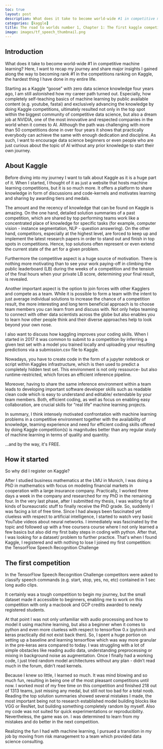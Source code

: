 ```yaml
---
toc: true
layout: post
description: What does it take to become world-wide #1 in competitive machine learning? Here, I want to recap my journey and share major insights I gained along the way to becoming rank #1 in the competitions ranking on Kaggle, the hardest thing I have done in my entire life. 
categories: [kaggle]
title: The road to worlds number 1, Chapter 1: The first kaggle competition
image: images/tf_speech_thumbnail.png
---
```


## Introduction

What does it take to become world-wide #1 in competitive machine learning? Here, I want to recap my journey and share major insights I gained along the way to becoming rank #1 in the competitions ranking on Kaggle, the hardest thing I have done in my entire life. 

Starting as a Kaggle “goose” with zero data science knowledge four years ago, I am still astonished how my career path turned out. Especially, how completely self-teaching basics of machine learning by public available content (e.g. youtube, fastai) and exclusively advancing the knowledge by doing Kaggle competitions, ultimately resulted not only in the top spot within the biggest community of competitive data science, but also a dream job at NVIDIA, one of the most innovative and respected companies in the world when it comes to AI. Although the path was challenging with more than 50 competitions done in over four years it shows that practically everybody can achieve the same with enough dedication and discipline. As such, I want to encourage data science beginners or even people who are just curious about the topic of AI without any prior knowledge to start their own journey. 
## About Kaggle

Before diving into my journey I want to talk about Kaggle as it is a huge part of it. When I started, I thought of it as just a website that hosts machine learning competitions, but it is so much more. It offers a platform to share knowledge in form of discussions and code-kernels and motivates learning and sharing by awarding tiers and medals. 

The amount and the recency of knowledge that can be found on Kaggle is amazing. On the one hand, detailed solution summaries of a past competition, which are shared by top performing teams work like a concentrated place of knowledge for specific tasks (for example, computer vision - instance segmentation, NLP - question answering). On the other hand, competitors, especially at the highest level, are forced to keep up and implement the latest research papers in order to stand out and finish in top spots in competitions. Hence, top solutions often represent or even extend the current state of the art for a given problem.

Furthermore the competitive aspect is a huge source of motivation. There is nothing more motivating than to see your work paying-off in climbing the public leaderboard (LB) during the weeks of a competition and the tension of the final hours when your private LB score, determining your final result,  is revealed.

Another important aspect is the option to join forces with other Kagglers and compete as a team. While it is possible to form a team with the intent to just average individual solutions to increase the chance of a competition result, the more interesting and long term beneficial approach is to choose team members you can learn from and discuss with. Not only helps teaming to connect with other data scientists across the globe but also enables you to learn how other people think and their diverse approaches help to look beyond your own nose. 

I also want to discuss how kaggling improves your coding skills. When I started in 2017 it was common to submit to a competition by inferring a given test set with a model you trained locally and uploading your resulting predictions via a submission.csv file to Kaggle.
 
Nowadays, you have to create code in the form of a jupyter notebook or script within Kaggles infrastructure, which is then used to predict a completely hidden test set. This environment is not only ressource- but also runtime-restricted, which forces an efficient inference pipeline.

Moreover, having to share the same inference environment within a team leads to developing important software developer skills such as readable clean code which is easy to understand and editable/ extendable by your team members. Both, efficient coding, as well as focus on enabling easy collaboration, are crucial skills for “real life” machine learning projects. 

In summary, I think intensely motivated confrontation with machine learning problems in a competitive environment together with the availability of knowledge, teaming experience and need for efficient coding skills offered by doing Kaggle competition(s) is magnitudes better than any regular study of machine learning in terms of quality and quantity. 

...and by the way, it's FREE.

## How it started

So why did I register on Kaggle? 

After I studied business mathematics at the LMU in Munich, I was doing a PhD in mathematics with focus on modeling financial markets in cooperation with a large insurance company. 
Practically, I worked three days a week in the company and researched for my PhD in the remaining four. In the very last phase, after I submitted my thesis, I was waiting for all kinds of bureaucratic stuff to finally receive the PhD grade. So, suddenly I was facing a lot of free time. 
Since I had always been fascinated yet clueless with respect to artificial intelligence, I started to watch very basic YouTube videos about neural networks. I immediately was fascinated by the topic and followed up with a free coursera course where I not only learned a few basics but also did my first baby steps in coding with python. After that, I was looking for a dataset/ problem to further practice. That's when I found Kaggle, I registered and with nothing to lose I joined my first competition: the TensorFlow Speech Recognition Challenge



## The first competition

In the TensorFlow Speech Recognition Challenge competitors were asked to classify speech commands (e.g. start, stop, yes, no, etc) contained in 1 sec long audio clips.

It certainly was a tough competition to begin my journey, but the small dataset made it accessible to beginners, enabling me to work on this competition with only a macbook and GCP credits awarded to newly registered students.

At that point I was not only unfamiliar with audio processing and how to model it using machine learning, but also a beginner when it comes to python and even more clueless with respect to tensorflow 0.x (pytorch and keras practically did not exist back then). So, I spent a huge portion on setting up a baseline and learning tensorflow which was way more granular in the pre-keras aera compared to today. I was struggling with a lot of simple obstacles like reading audio data, understanding preprocessing or mixing in background noise as augmentation. Once I finally had a working code, I just tried random model architectures without any plan - didn’t read much in the forum, didn’t read kernels. 

Because I knew so little, I learned so much. It was mind blowing and so much fun, resulting in being one of the most pleasant competitions until now. I worked most of my free time on this competition and finished 218 out of 1313 teams, just missing any medal, but still not too bad for a total noob.
Reading the top solution summaries showed several mistakes I made, the most important being not to research established model building blocks like VGG or ResNet, but building something completely random by myself. Also my code was not suited for quick experimentations or reproducibility. Nevertheless, the game was on. I was determined to learn from my mistakes and do better in the next competition. 

Realizing the fun I had with machine learning, I pursued a transition in my job by moving from risk management to a team which provided data science consulting.
